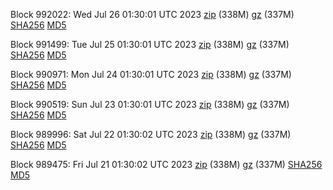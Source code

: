 Block 992022: Wed Jul 26 01:30:01 UTC 2023 [zip](https://files.01coin.io/mainnet/2023-07-26/bootstrap.dat.zip) (338M) [gz](https://files.01coin.io/mainnet/2023-07-26/bootstrap.dat.tar.gz) (337M) [SHA256](https://files.01coin.io/mainnet/2023-07-26/sha256.txt) [MD5](https://files.01coin.io/mainnet/2023-07-26/md5.txt)

Block 991499: Tue Jul 25 01:30:01 UTC 2023 [zip](https://files.01coin.io/mainnet/2023-07-25/bootstrap.dat.zip) (338M) [gz](https://files.01coin.io/mainnet/2023-07-25/bootstrap.dat.tar.gz) (337M) [SHA256](https://files.01coin.io/mainnet/2023-07-25/sha256.txt) [MD5](https://files.01coin.io/mainnet/2023-07-25/md5.txt)

Block 990971: Mon Jul 24 01:30:01 UTC 2023 [zip](https://files.01coin.io/mainnet/2023-07-24/bootstrap.dat.zip) (338M) [gz](https://files.01coin.io/mainnet/2023-07-24/bootstrap.dat.tar.gz) (337M) [SHA256](https://files.01coin.io/mainnet/2023-07-24/sha256.txt) [MD5](https://files.01coin.io/mainnet/2023-07-24/md5.txt)

Block 990519: Sun Jul 23 01:30:01 UTC 2023 [zip](https://files.01coin.io/mainnet/2023-07-23/bootstrap.dat.zip) (338M) [gz](https://files.01coin.io/mainnet/2023-07-23/bootstrap.dat.tar.gz) (337M) [SHA256](https://files.01coin.io/mainnet/2023-07-23/sha256.txt) [MD5](https://files.01coin.io/mainnet/2023-07-23/md5.txt)

Block 989996: Sat Jul 22 01:30:02 UTC 2023 [zip](https://files.01coin.io/mainnet/2023-07-22/bootstrap.dat.zip) (338M) [gz](https://files.01coin.io/mainnet/2023-07-22/bootstrap.dat.tar.gz) (337M) [SHA256](https://files.01coin.io/mainnet/2023-07-22/sha256.txt) [MD5](https://files.01coin.io/mainnet/2023-07-22/md5.txt)

Block 989475: Fri Jul 21 01:30:02 UTC 2023 [zip](https://files.01coin.io/mainnet/2023-07-21/bootstrap.dat.zip) (338M) [gz](https://files.01coin.io/mainnet/2023-07-21/bootstrap.dat.tar.gz) (337M) [SHA256](https://files.01coin.io/mainnet/2023-07-21/sha256.txt) [MD5](https://files.01coin.io/mainnet/2023-07-21/md5.txt)
